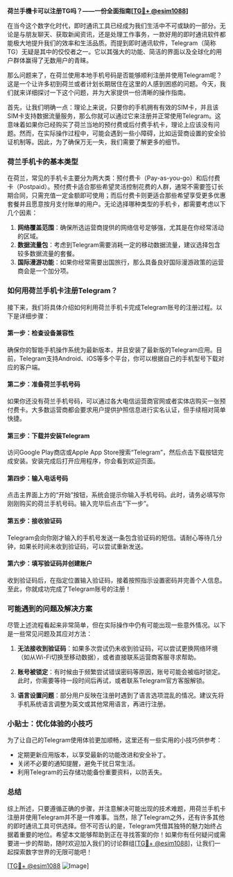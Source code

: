 **荷兰手機卡可以注册TG吗？——一份全面指南[[TG💪+ @esim1088](https://t.me/s/esim1088)]**

在当今这个数字化时代，即时通讯工具已经成为我们生活中不可或缺的一部分。无论是与朋友聊天、获取新闻资讯，还是处理工作事务，一款好用的即时通讯软件都能极大地提升我们的效率和生活品质。而提到即时通讯软件，Telegram（简称TG）无疑是其中的佼佼者之一。它以其强大的功能、简洁的界面以及全球化的用户群体赢得了无数用户的青睐。

那么问题来了，在荷兰使用本地手机号码是否能够顺利注册并使用Telegram呢？这是一个让许多初到荷兰或者计划长期居住在这里的人感到困惑的问题。今天，我们就来详细探讨一下这个问题，并为大家提供一份清晰的操作指南。

首先，让我们明确一点：理论上来说，只要你的手机拥有有效的SIM卡，并且该SIM卡支持数据流量服务，那么你就可以通过它来注册并正常使用Telegram。这意味着如果你已经购买了荷兰当地的预付费或后付费手机卡，理论上应该没有问题。然而，在实际操作过程中，可能会遇到一些小障碍，比如运营商设置的安全验证机制等。因此，为了确保万无一失，我们需要了解更多的细节。

### 荷兰手机卡的基本类型

在荷兰，常见的手机卡主要分为两大类：预付费卡（Pay-as-you-go）和后付费卡（Postpaid）。预付费卡适合那些希望灵活控制花费的人群，通常不需要签订长期合同，只需充值一定金额即可使用；而后付费卡则更适合那些希望享受更多优惠套餐并且愿意按月支付账单的用户。无论选择哪种类型的手机卡，都需要考虑以下几个因素：

1. **网络覆盖范围**：确保所选运营商提供的网络信号足够强，尤其是在你经常活动的区域。
2. **数据流量包**：考虑到Telegram需要消耗一定的移动数据流量，建议选择包含较多数据流量的套餐。
3. **国际漫游功能**：如果你经常需要出国旅行，那么具备良好国际漫游政策的运营商会是一个加分项。

### 如何用荷兰手机卡注册Telegram？

接下来，我们将具体介绍如何利用荷兰手机卡完成Telegram账号的注册过程。以下是详细步骤：

#### 第一步：检查设备兼容性
确保你的智能手机操作系统为最新版本，并且安装了最新版的Telegram应用。目前，Telegram支持Android、iOS等多个平台，你可以根据自己的手机型号下载对应的客户端。

#### 第二步：准备荷兰手机号码
如果你还没有荷兰手机号码，可以通过各大电信运营商官网或者实体店购买一张预付费卡。大多数运营商都会要求用户提供护照信息进行实名认证，但手续相对简单快捷。

#### 第三步：下载并安装Telegram
访问Google Play商店或Apple App Store搜索“Telegram”，然后点击下载按钮完成安装。安装完成后打开应用程序，你会看到欢迎页面。

#### 第四步：输入电话号码
点击主界面上方的“开始”按钮，系统会提示你输入手机号码。此时，请务必填写你刚刚购买的荷兰手机号码。输入完毕后点击“下一步”。

#### 第五步：接收验证码
Telegram会向你刚才输入的手机号发送一条包含验证码的短信。请耐心等待几分钟，如果长时间未收到验证码，可以尝试重新发送。

#### 第六步：填写验证码并创建账户
收到验证码后，在指定位置输入验证码，接着按照指示设置密码并完善个人信息。至此，你就成功完成了Telegram账号的注册！

### 可能遇到的问题及解决方案

尽管上述流程看起来非常简单，但在实际操作中仍有可能出现一些意外情况。以下是一些常见问题及其应对方法：

1. **无法接收到验证码**：如果多次尝试仍未收到验证码，可以尝试更换网络环境（如从Wi-Fi切换至移动数据），或者直接联系运营商客服寻求帮助。
   
2. **账号被锁定**：有时候由于频繁尝试错误密码等原因，账号可能会被临时锁定。此时，你需要等待一段时间后再试，或者联系Telegram官方客服解锁。

3. **语言设置问题**：部分用户反映在注册时遇到了语言选项混乱的情况。建议先将手机系统语言调整为英文或其他常用语言，再进行注册。

### 小贴士：优化体验的小技巧

为了让自己的Telegram使用体验更加顺畅，这里还有一些实用的小技巧供参考：

- 定期更新应用版本，以享受最新的功能改进和安全补丁。
- 关闭不必要的通知提醒，避免干扰日常生活。
- 利用Telegram的云存储功能备份重要资料，以防丢失。

### 总结

综上所述，只要遵循正确的步骤，并注意解决可能出现的技术难题，用荷兰手机卡注册并使用Telegram并不是一件难事。当然，除了Telegram之外，还有许多其他的即时通讯工具可供选择。但不可否认的是，Telegram凭借其独特的魅力始终占据着重要的地位。希望本文能够帮助到正在寻找答案的你！如果你有任何疑问或需要进一步的帮助，随时欢迎加入我们的讨论群组[[TG💪+ @esim1088](https://t.me/s/esim1088)]，让我们一起探索数字世界的无限可能吧！

[[TG💪+ @esim1088](https://t.me/s/esim1088) ![Image](https://i.postimg.cc/4NQfJmqS/Snipaste-2025-05-13-00-14-12.png)]